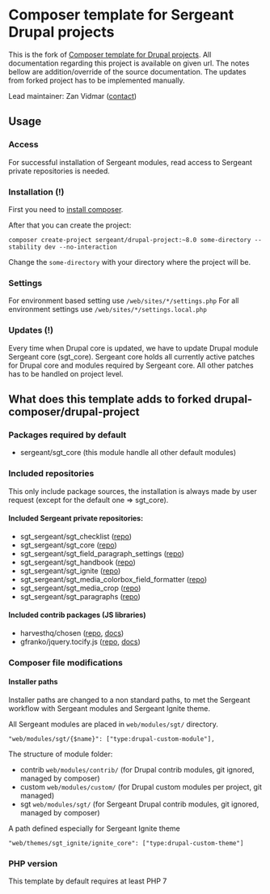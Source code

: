 # Composer template for Sergeant Drupal projects

This is the fork of [Composer template for Drupal projects](https://github.com/drupal-composer/drupal-project). All documentation regarding this project
is available on given url. The notes bellow are addition/override of the source
documentation. The updates from forked project has to be implemented manually.

Lead maintainer: Zan Vidmar ([contact](mailto:zan.vidmar@sergeant.agency))

## Usage

### Access
For successful installation of Sergeant modules, read access to Sergeant private repositories is needed.

### Installation (!)
First you need to [install composer](https://getcomposer.org/doc/00-intro.md#installation-linux-unix-osx).

After that you can create the project:

```
composer create-project sergeant/drupal-project:~8.0 some-directory --stability dev --no-interaction
```
Change the `some-directory` with your directory where the project will be. 

### Settings 
For environment based setting use `/web/sites/*/settings.php`
For all environment settings use `/web/sites/*/settings.local.php`

### Updates (!)
Every time when Drupal core is updated, we have to update Drupal module 
Sergeant core (sgt_core). Sergeant core holds all currently active patches
for Drupal core and modules required by Sergeant core. All other patches has
to be handled on project level.

## What does this template adds to forked drupal-composer/drupal-project

### Packages required by default
- sergeant/sgt_core (this module handle all other default modules)

### Included repositories
This only include package sources, the installation is always made by user 
request (except for the default one => sgt_core).

#### Included Sergeant private repositories:
- sgt_sergeant/sgt_checklist ([repo](https://bitbucket.org/sgt_sergeant/sgt_checklist/))
- sgt_sergeant/sgt_core ([repo](https://bitbucket.org/sgt_sergeant/sgt_core/))
- sgt_sergeant/sgt_field_paragraph_settings ([repo](https://bitbucket.org/sgt_sergeant/sgt_field_paragraph_settings/))
- sgt_sergeant/sgt_handbook ([repo](https://bitbucket.org/sgt_sergeant/sgt_handbook/))
- sgt_sergeant/sgt_ignite ([repo](https://bitbucket.org/sgt_sergeant/sgt_ignite/))
- sgt_sergeant/sgt_media_colorbox_field_formatter ([repo](https://bitbucket.org/sgt_sergeant/sgt_media_colorbox_field_formatter/))
- sgt_sergeant/sgt_media_crop ([repo](https://bitbucket.org/sgt_sergeant/sgt_media_crop/))
- sgt_sergeant/sgt_paragraphs ([repo](https://bitbucket.org/sgt_sergeant/sgt_paragraphs/))

#### Included contrib packages (JS libraries)
- harvesthq/chosen ([repo](https://github.com/harvesthq/chosen), [docs](https://harvesthq.github.io/chosen/))
- gfranko/jquery.tocify.js ([repo](https://github.com/gfranko/jquery.tocify.js), [docs](http://gregfranko.com/jquery.tocify.js/))
### Composer file modifications

#### Installer paths

Installer paths are changed to a non standard paths, to met the Sergeant 
workflow with Sergeant modules and Sergeant Ignite theme.

All Sergeant modules are placed in `web/modules/sgt/` directory.
```
"web/modules/sgt/{$name}": ["type:drupal-custom-module"],
```
The structure of module folder:
- contrib `web/modules/contrib/` (for Drupal contrib modules, git ignored, managed by composer)
- custom `web/modules/custom/` (for Drupal custom modules per project, git managed)
- sgt `web/modules/sgt/` (for Sergeant Drupal contrib modules, git ignored, managed by composer)

A path defined especially for Sergeant Ignite theme
```
"web/themes/sgt_ignite/ignite_core": ["type:drupal-custom-theme"]
```

### PHP version
This template by default requires at least PHP 7
